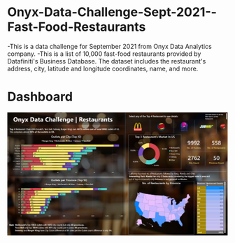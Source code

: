# Onyx-Data-Challenge-Sept-2021--Fast-Food-Restaurants

-This is a data challenge for September 2021 from Onyx Data Analytics company.
-This is a list of 10,000 fast-food restaurants provided by Datafiniti's Business Database. 
  The dataset includes the restaurant's address, city, latitude and longitude coordinates, name, and more.

# Dashboard

<p align="center">
<img src="https://github.com/devsingh-code/Onyx-Data-Challenge-Sept-2021--Fast-Food-Restaurants/blob/main/Sept%202021%20Onyx%20Data%20Challenge.png">
</p>


